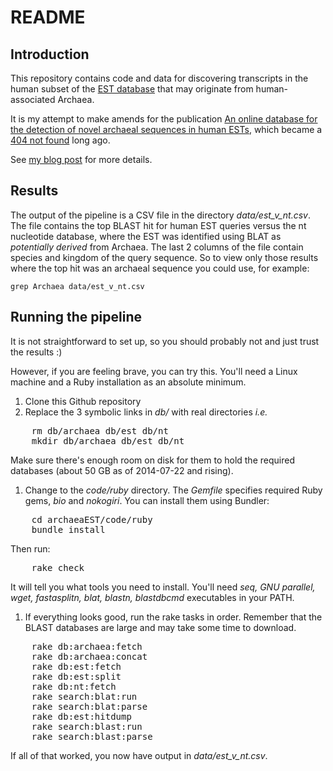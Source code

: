 # README

## Introduction

This repository contains code and data for discovering transcripts in the human subset of the [EST database](http://www.ncbi.nlm.nih.gov/nucest) that may originate from human-associated Archaea.

It is my attempt to make amends for the publication [An online database for the detection of novel archaeal sequences in human ESTs](http://bioinformatics.oxfordjournals.org/content/20/15/2361.abstract), which became a [404 not found](http://bioinformatics.oxfordjournals.org/content/24/11/1381.full) long ago.

See [my blog post](http://nsaunders.wordpress.com/2014/07/21/my-own-404-not-found-making-amends-using-github/) for more details.

## Results

The output of the pipeline is a CSV file in the directory *data/est_v_nt.csv*. The file contains the top BLAST hit for human EST queries versus the nt nucleotide database, where the EST was identified using BLAT as *potentially derived* from Archaea. The last 2 columns of the file contain species and kingdom of the query sequence. So to view only those results where the top hit was an archaeal sequence you could use, for example:

    grep Archaea data/est_v_nt.csv

## Running the pipeline

It is not straightforward to set up, so you should probably not and just trust the results :)

However, if you are feeling brave, you can try this. You'll need a Linux machine and a Ruby installation as an absolute minimum.

1. Clone this Github repository
1. Replace the 3 symbolic links in *db/* with real directories *i.e.*
<pre>
    rm db/archaea db/est db/nt
    mkdir db/archaea db/est db/nt
</pre>
Make sure there's enough room on disk for them to hold the required databases (about 50 GB as of 2014-07-22 and rising).
1. Change to the *code/ruby* directory. The *Gemfile* specifies required Ruby gems, *bio* and *nokogiri*. You can install them using Bundler:
<pre>
    cd archaeaEST/code/ruby
    bundle install
</pre>
Then run:
<pre>
    rake check
</pre>
It will tell you what tools you need to install. You'll need *seq, GNU parallel, wget, fastasplitn, blat, blastn, blastdbcmd* executables in your PATH.
1. If everything looks good, run the rake tasks in order. Remember that the BLAST databases are large and may take some time to download.
<pre>
    rake db:archaea:fetch
    rake db:archaea:concat
    rake db:est:fetch
    rake db:est:split
    rake db:nt:fetch
    rake search:blat:run
    rake search:blat:parse
    rake db:est:hitdump
    rake search:blast:run
    rake search:blast:parse
</pre>

If all of that worked, you now have output in *data/est_v_nt.csv*.